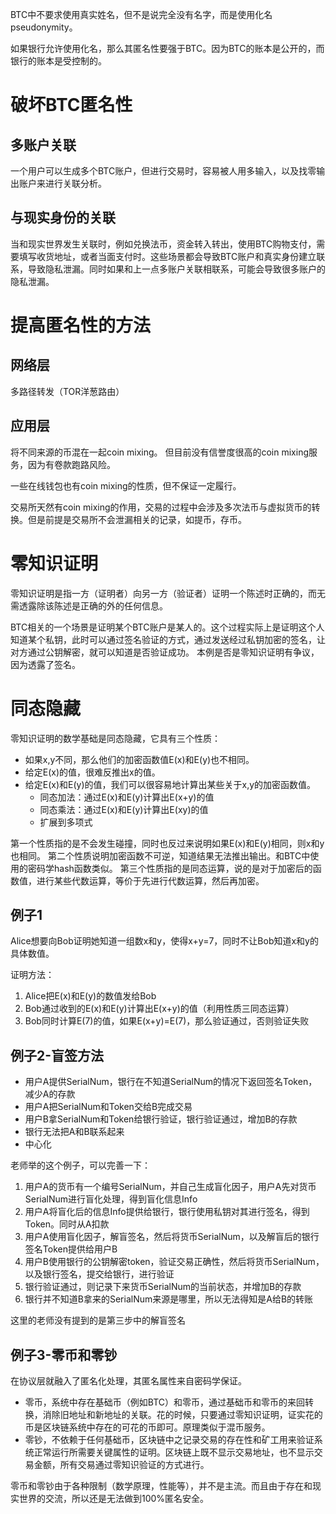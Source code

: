 BTC中不要求使用真实姓名，但不是说完全没有名字，而是使用化名pseudonymity。

如果银行允许使用化名，那么其匿名性要强于BTC。因为BTC的账本是公开的，而银行的账本是受控制的。

# 破坏BTC匿名性
## 多账户关联
一个用户可以生成多个BTC账户，但进行交易时，容易被人用多输入，以及找零输出账户来进行关联分析。

## 与现实身份的关联
当和现实世界发生关联时，例如兑换法币，资金转入转出，使用BTC购物支付，需要填写收货地址，或者当面支付时。这些场景都会导致BTC账户和真实身份建立联系，导致隐私泄漏。同时如果和上一点多账户关联相联系，可能会导致很多账户的隐私泄漏。

# 提高匿名性的方法

## 网络层
多路径转发（TOR洋葱路由）

## 应用层
将不同来源的币混在一起coin mixing。
但目前没有信誉度很高的coin mixing服务，因为有卷款跑路风险。

一些在线钱包也有coin mixing的性质，但不保证一定履行。

交易所天然有coin mixing的作用，交易的过程中会涉及多次法币与虚拟货币的转换。但是前提是交易所不会泄漏相关的记录，如提币，存币。

# 零知识证明
零知识证明是指一方（证明者）向另一方（验证者）证明一个陈述时正确的，而无需透露除该陈述是正确的外的任何信息。

BTC相关的一个场景是证明某个BTC账户是某人的。这个过程实际上是证明这个人知道某个私钥，此时可以通过签名验证的方式，通过发送经过私钥加密的签名，让对方通过公钥解密，就可以知道是否验证成功。
本例是否是零知识证明有争议，因为透露了签名。

# 同态隐藏
零知识证明的数学基础是同态隐藏，它具有三个性质：

- 如果x,y不同，那么他们的加密函数值E(x)和E(y)也不相同。
- 给定E(x)的值，很难反推出x的值。
- 给定E(x)和E(y)的值，我们可以很容易地计算出某些关于x,y的加密函数值。
    - 同态加法：通过E(x)和E(y)计算出E(x+y)的值
    - 同态乘法：通过E(x)和E(y)计算出E(xy)的值
    - 扩展到多项式

第一个性质指的是不会发生碰撞，同时也反过来说明如果E(x)和E(y)相同，则x和y也相同。
第二个性质说明加密函数不可逆，知道结果无法推出输出。和BTC中使用的密码学hash函数类似。
第三个性质指的是同态运算，说的是对于加密后的函数值，进行某些代数运算，等价于先进行代数运算，然后再加密。

## 例子1
Alice想要向Bob证明她知道一组数x和y，使得x+y=7，同时不让Bob知道x和y的具体数值。

证明方法：
1. Alice把E(x)和E(y)的数值发给Bob
2. Bob通过收到的E(x)和E(y)计算出E(x+y)的值（利用性质三同态运算）
3. Bob同时计算E(7)的值，如果E(x+y)=E(7)，那么验证通过，否则验证失败

## 例子2-盲签方法

- 用户A提供SerialNum，银行在不知道SerialNum的情况下返回签名Token，减少A的存款
- 用户A把SerialNum和Token交给B完成交易
- 用户B拿SerialNum和Token给银行验证，银行验证通过，增加B的存款
- 银行无法把A和B联系起来
- 中心化

老师举的这个例子，可以完善一下：
1. 用户A的货币有一个编号SerialNum，并自己生成盲化因子，用户A先对货币SerialNum进行盲化处理，得到盲化信息Info
2. 用户A将盲化后的信息Info提供给银行，银行使用私钥对其进行签名，得到Token。同时从A扣款
3. 用户A使用盲化因子，解盲签名，然后将货币SerialNum，以及解盲后的银行签名Token提供给用户B
4. 用户B使用银行的公钥解密token，验证交易正确性，然后将货币SerialNum，以及银行签名，提交给银行，进行验证
5. 银行验证通过，则记录下来货币SerialNum的当前状态，并增加B的存款
6. 银行并不知道B拿来的SerialNum来源是哪里，所以无法得知是A给B的转账

这里的老师没有提到的是第三步中的解盲签名

## 例子3-零币和零钞
在协议层就融入了匿名化处理，其匿名属性来自密码学保证。
- 零币，系统中存在基础币（例如BTC）和零币，通过基础币和零币的来回转换，消除旧地址和新地址的关联。花的时候，只要通过零知识证明，证实花的币是区块链系统中存在的可花的币即可。原理类似于混币服务。
- 零钞，不依赖于任何基础币，区块链中之记录交易的存在性和矿工用来验证系统正常运行所需要关键属性的证明。区块链上既不显示交易地址，也不显示交易金额，所有交易通过零知识验证的方式进行。

零币和零钞由于各种限制（数学原理，性能等），并不是主流。而且由于存在和现实世界的交流，所以还是无法做到100%匿名安全。